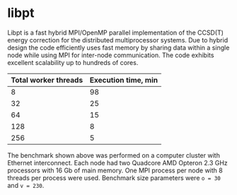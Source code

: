 # libpt

Libpt is a fast hybrid MPI/OpenMP parallel implementation of the CCSD(T) energy
correction for the distributed multiprocessor systems. Due to hybrid design the
code efficiently uses fast memory by sharing data within a single node while
using MPI for inter-node communication. The code exhibits excellent scalability
up to hundreds of cores.

Total worker threads | Execution time, min |
---------------------|---------------------|
           8         |         98          |
          32         |         25          |
          64         |         15          |
         128         |          8          |
         256         |          5          |

The benchmark shown above was performed on a computer cluster with Ethernet
interconnect. Each node had two Quadcore AMD Opteron 2.3 GHz processors with
16 Gb of main memory. One MPI process per node with 8 threads per process were
used. Benchmark size parameters were `o = 30` and `v = 230`.
